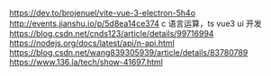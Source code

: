 https://dev.to/brojenuel/vite-vue-3-electron-5h4o
http://events.jianshu.io/p/5d8ea14ce374
c 语言运算，ts vue3 ui 开发 https://blog.csdn.net/cnds123/article/details/99716994 https://nodejs.org/docs/latest/api/n-api.html https://blog.csdn.net/wang839305939/article/details/83780789 https://www.136.la/tech/show-41697.html
